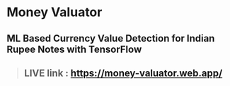 # Money Valuator
## ML Based Currency Value Detection for Indian Rupee Notes with TensorFlow
>## LIVE link : https://money-valuator.web.app/
